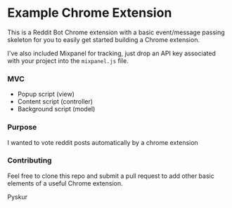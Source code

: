 # **Example Chrome Extension**

This is a Reddit Bot Chrome extension with a basic event/message passing skeleton for you to easily get started building a Chrome extension.

I've also included Mixpanel for tracking, just drop an API key associated with your project into the `mixpanel.js` file.

### MVC
- Popup script (view)
- Content script (controller)
- Background script (model)

### Purpose

I wanted to vote reddit posts automatically by a chrome extension

### Contributing

Feel free to clone this repo and submit a pull request to add other basic elements of a useful Chrome extension.

Pyskur
